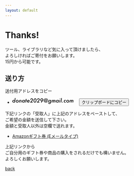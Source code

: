 ```yaml
---
layout: default
---
```

Thanks!
====

<script src="./scripts/clipboard.min.js"></script>
<script>
    window.onload = function () {
        new ClipboardJS('#button1');
    };
</script>

ツール、ライブラリなど気に入って頂けましたら、  
よろしければご寄付をお願いします。  
15円から可能です。

## 送り方

送付用アドレスをコピー  

* ![email](./imgs/email.png)&nbsp;&nbsp;&nbsp;&nbsp;&nbsp;<button id="button1">クリップボードにコピー</button>  

下記リンクの「受取人」に上記のアドレスをペーストして、  
ご希望の金額を送信して下さい。  
金額と受取人以外は空欄で送れます。

* <a href="https://www.amazon.co.jp/exec/obidos/ASIN/B004N3APGO/yt0000-22" target="_blank">Amazonギフト券 (Eメールタイプ)</a>

上記リンクから  
ご自分用のギフト券や商品の購入をされるだけでも構いません。  
よろしくお願いします。

[back](./)  

<script type="text/javascript">
    var c = 'gmail.com';
    var a = 'donate2029';
    var b = '@';
    var button1 = document.querySelector("#button1");
    button1.setAttribute(
        'data-clipboard-text',
        a + b + c
    );
</script>


